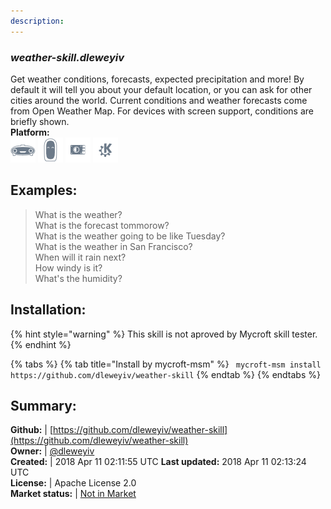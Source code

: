 ```yaml
---
description: 
---
```


### _weather-skill.dleweyiv_  
Get weather conditions, forecasts, expected precipitation and more!  By default it will tell
you about your default location, or you can ask for other cities around the world.  Current
conditions and weather forecasts come from Open Weather Map.
For devices with screen support, conditions are briefly shown.  
**Platform:**  
 ![Mark I](../.gitbook/assets/mark-1-icon.png)  ![Mark II](../.gitbook/assets/mark-2-icon.png)  ![Picroft](../.gitbook/assets/picroft-icon.png)  ![plasmoid](../.gitbook/assets/kde.png)   
## Examples:  
> What is the weather?  
> What is the forecast tommorow?  
> What is the weather going to be like Tuesday?  
> What is the weather in San Francisco?  
> When will it rain next?  
> How windy is it?  
> What's the humidity?  
  
## Installation:  
{% hint style="warning" %}
This skill is not aproved by Mycroft skill tester.
{% endhint %}
    
{% tabs %}
{% tab title="Install by mycroft-msm" %}
``` mycroft-msm install https://github.com/dleweyiv/weather-skill```
{% endtab %}
  {% endtabs %}
    
## Summary:  
**Github:** | [https://github.com/dleweyiv/weather-skill](https://github.com/dleweyiv/weather-skill)  
**Owner:** | [@dleweyiv](https://github.com/dleweyiv)  
**Created:** | 2018 Apr 11 02:11:55 UTC  **Last updated:** 2018 Apr 11 02:13:24 UTC  
**License:** | Apache License 2.0  
**Market status:** | [Not in Market](https://market.mycroft.ai/skill/)  
